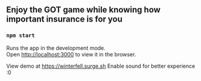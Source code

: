 ## Enjoy the GOT game while knowing how important insurance is for you

### `npm start`

Runs the app in the development mode.<br>
Open [http://localhost:3000](http://localhost:3000) to view it in the browser.

View demo at https://winterfell.surge.sh  Enable sound for better experience :0
